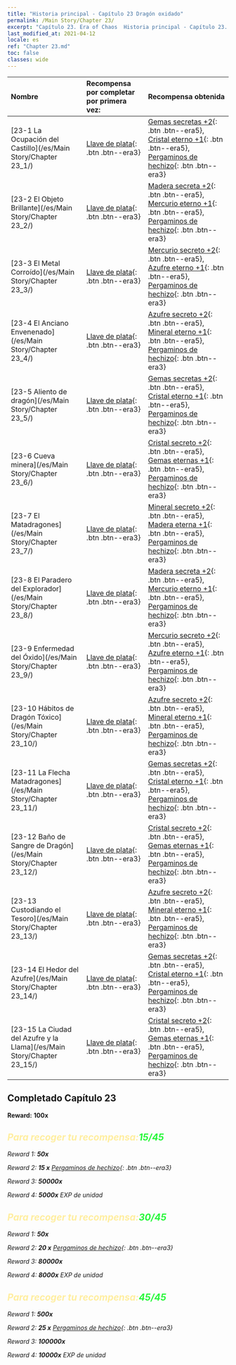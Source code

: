 ```yaml
---
title: "Historia principal - Capítulo 23 Dragón oxidado"
permalink: /Main Story/Chapter 23/
excerpt: "Capítulo 23. Era of Chaos  Historia principal - Capítulo 23. Dragón oxidado"
last_modified_at: 2021-04-12
locale: es
ref: "Chapter 23.md"
toc: false
classes: wide
---
```


  | Nombre |  Recompensa por completar por primera vez: | Recompensa obtenida |
  |:------------|:------------|:------------| 
  | [23-1 La Ocupación del Castillo](/es/Main Story/Chapter 23_1/) | [Llave de plata](/es/Items/con_693/){: .btn .btn--era3} | [Gemas secretas +2](/es/Items/mat_79/){: .btn .btn--era5}, [Cristal eterno +1](/es/Items/mat_73/){: .btn .btn--era5}, [Pergaminos de hechizo](/es/Items/con_694/){: .btn .btn--era3} |
  | [23-2 El Objeto Brillante](/es/Main Story/Chapter 23_2/) | [Llave de plata](/es/Items/con_693/){: .btn .btn--era3} | [Madera secreta +2](/es/Items/mat_76/){: .btn .btn--era5}, [Mercurio eterno +1](/es/Items/mat_70/){: .btn .btn--era5}, [Pergaminos de hechizo](/es/Items/con_694/){: .btn .btn--era3} |
  | [23-3 El Metal Corroído](/es/Main Story/Chapter 23_3/) | [Llave de plata](/es/Items/con_693/){: .btn .btn--era3} | [Mercurio secreto +2](/es/Items/mat_77/){: .btn .btn--era5}, [Azufre eterno +1](/es/Items/mat_71/){: .btn .btn--era5}, [Pergaminos de hechizo](/es/Items/con_694/){: .btn .btn--era3} |
  | [23-4 El Anciano Envenenado](/es/Main Story/Chapter 23_4/) | [Llave de plata](/es/Items/con_693/){: .btn .btn--era3} | [Azufre secreto +2](/es/Items/mat_78/){: .btn .btn--era5}, [Mineral eterno +1](/es/Items/mat_68/){: .btn .btn--era5}, [Pergaminos de hechizo](/es/Items/con_694/){: .btn .btn--era3} |
  | [23-5 Aliento de dragón](/es/Main Story/Chapter 23_5/) | [Llave de plata](/es/Items/con_693/){: .btn .btn--era3} | [Gemas secretas +2](/es/Items/mat_79/){: .btn .btn--era5}, [Cristal eterno +1](/es/Items/mat_73/){: .btn .btn--era5}, [Pergaminos de hechizo](/es/Items/con_694/){: .btn .btn--era3} |
  | [23-6 Cueva minera](/es/Main Story/Chapter 23_6/) | [Llave de plata](/es/Items/con_693/){: .btn .btn--era3} | [Cristal secreto +2](/es/Items/mat_80/){: .btn .btn--era5}, [Gemas eternas +1](/es/Items/mat_72/){: .btn .btn--era5}, [Pergaminos de hechizo](/es/Items/con_694/){: .btn .btn--era3} |
  | [23-7 El Matadragones](/es/Main Story/Chapter 23_7/) | [Llave de plata](/es/Items/con_693/){: .btn .btn--era3} | [Mineral secreto +2](/es/Items/mat_75/){: .btn .btn--era5}, [Madera eterna +1](/es/Items/mat_69/){: .btn .btn--era5}, [Pergaminos de hechizo](/es/Items/con_694/){: .btn .btn--era3} |
  | [23-8 El Paradero del Explorador](/es/Main Story/Chapter 23_8/) | [Llave de plata](/es/Items/con_693/){: .btn .btn--era3} | [Madera secreta +2](/es/Items/mat_76/){: .btn .btn--era5}, [Mercurio eterno +1](/es/Items/mat_70/){: .btn .btn--era5}, [Pergaminos de hechizo](/es/Items/con_694/){: .btn .btn--era3} |
  | [23-9 Enfermedad del Óxido](/es/Main Story/Chapter 23_9/) | [Llave de plata](/es/Items/con_693/){: .btn .btn--era3} | [Mercurio secreto +2](/es/Items/mat_77/){: .btn .btn--era5}, [Azufre eterno +1](/es/Items/mat_71/){: .btn .btn--era5}, [Pergaminos de hechizo](/es/Items/con_694/){: .btn .btn--era3} |
  | [23-10 Hábitos de Dragón Tóxico](/es/Main Story/Chapter 23_10/) | [Llave de plata](/es/Items/con_693/){: .btn .btn--era3} | [Azufre secreto +2](/es/Items/mat_78/){: .btn .btn--era5}, [Mineral eterno +1](/es/Items/mat_68/){: .btn .btn--era5}, [Pergaminos de hechizo](/es/Items/con_694/){: .btn .btn--era3} |
  | [23-11 La Flecha Matadragones](/es/Main Story/Chapter 23_11/) | [Llave de plata](/es/Items/con_693/){: .btn .btn--era3} | [Gemas secretas +2](/es/Items/mat_79/){: .btn .btn--era5}, [Cristal eterno +1](/es/Items/mat_73/){: .btn .btn--era5}, [Pergaminos de hechizo](/es/Items/con_694/){: .btn .btn--era3} |
  | [23-12 Baño de Sangre de Dragón](/es/Main Story/Chapter 23_12/) | [Llave de plata](/es/Items/con_693/){: .btn .btn--era3} | [Cristal secreto +2](/es/Items/mat_80/){: .btn .btn--era5}, [Gemas eternas +1](/es/Items/mat_72/){: .btn .btn--era5}, [Pergaminos de hechizo](/es/Items/con_694/){: .btn .btn--era3} |
  | [23-13 Custodiando el Tesoro](/es/Main Story/Chapter 23_13/) | [Llave de plata](/es/Items/con_693/){: .btn .btn--era3} | [Azufre secreto +2](/es/Items/mat_78/){: .btn .btn--era5}, [Mineral eterno +1](/es/Items/mat_68/){: .btn .btn--era5}, [Pergaminos de hechizo](/es/Items/con_694/){: .btn .btn--era3} |
  | [23-14 El Hedor del Azufre](/es/Main Story/Chapter 23_14/) | [Llave de plata](/es/Items/con_693/){: .btn .btn--era3} | [Gemas secretas +2](/es/Items/mat_79/){: .btn .btn--era5}, [Cristal eterno +1](/es/Items/mat_73/){: .btn .btn--era5}, [Pergaminos de hechizo](/es/Items/con_694/){: .btn .btn--era3} |
  | [23-15 La Ciudad del Azufre y la Llama](/es/Main Story/Chapter 23_15/) | [Llave de plata](/es/Items/con_693/){: .btn .btn--era3} | [Cristal secreto +2](/es/Items/mat_80/){: .btn .btn--era5}, [Gemas eternas +1](/es/Items/mat_72/){: .btn .btn--era5}, [Pergaminos de hechizo](/es/Items/con_694/){: .btn .btn--era3} |


## Completado Capítulo 23

 **Reward:**  **100x** <i class="fas fa-gem"/>



## <span style="color: #ffeea0">Para recoger tu recompensa:</span><span style="color: #27f73a">15/45</span>

 Reward 1:  **50x** <i class="fas fa-gem"/>

 Reward 2: **15 x** [Pergaminos de hechizo](/es/Items/con_694/){: .btn .btn--era3}

 Reward 3:  **50000x** <i class="fas fa-coins"/>

 Reward 4:  **5000x** EXP de unidad



## <span style="color: #ffeea0">Para recoger tu recompensa:</span><span style="color: #27f73a">30/45</span>

 Reward 1:  **50x** <i class="fas fa-gem"/>

 Reward 2: **20 x** [Pergaminos de hechizo](/es/Items/con_694/){: .btn .btn--era3}

 Reward 3:  **80000x** <i class="fas fa-coins"/>

 Reward 4:  **8000x** EXP de unidad



## <span style="color: #ffeea0">Para recoger tu recompensa:</span><span style="color: #27f73a">45/45</span>

 Reward 1:  **500x** <i class="fas fa-gem"/>

 Reward 2: **25 x** [Pergaminos de hechizo](/es/Items/con_694/){: .btn .btn--era3}

 Reward 3:  **100000x** <i class="fas fa-coins"/>

 Reward 4:  **10000x** EXP de unidad

